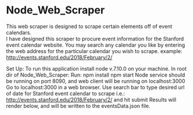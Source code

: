 # Node_Web_Scraper

This web scraper is designed to scrape certain elements off of event calendars.  
I have designed this scraper to procure event information for the Stanford event calendar website.
You may search any calendar you like by entering the web address for the particular calendar you
wish to scrape. example: http://events.stanford.edu/2018/February/2/

Set Up:
To run this application install node v.7.10.0 on your machine.
In root dir of Node_Web_Scraper:
Run: npm install
     npm start
Node service should be running on port 8090, and web client will be running on localhost:3000
Go to localhost:3000 in a web browser.
Use search bar to type desired url of date for Stanford event calendar to scrape i.e.: http://events.stanford.edu/2018/February/2/ and hit submit
Results will render below, and will be written to the eventsData.json file.
